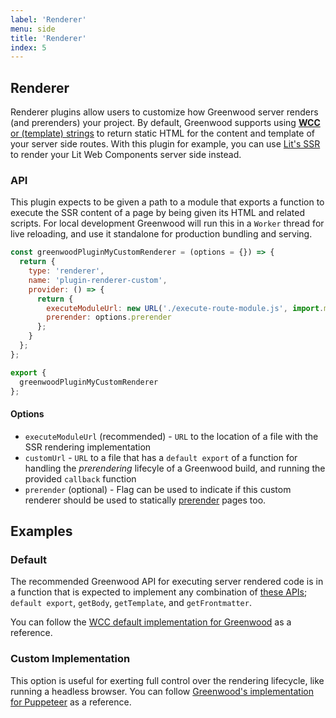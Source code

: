 ```yaml
---
label: 'Renderer'
menu: side
title: 'Renderer'
index: 5
---
```


## Renderer

Renderer plugins allow users to customize how Greenwood server renders (and prerenders) your project.  By default, Greenwood supports using [**WCC** or (template) strings](/docs/server-rendering/) to return static HTML for the content and template of your server side routes.  With this plugin for example, you can use [Lit's SSR](https://github.com/lit/lit/tree/main/packages/labs/ssr) to render your Lit Web Components server side instead.

### API

This plugin expects to be given a path to a module that exports a function to execute the SSR content of a page by being given its HTML and related scripts.  For local development Greenwood will run this in a `Worker` thread for live reloading, and use it standalone for production bundling and serving.

```js
const greenwoodPluginMyCustomRenderer = (options = {}) => {
  return {
    type: 'renderer',
    name: 'plugin-renderer-custom',
    provider: () => {
      return {
        executeModuleUrl: new URL('./execute-route-module.js', import.meta.url),
        prerender: options.prerender
      };
    }
  };
};

export {
  greenwoodPluginMyCustomRenderer
};
```

#### Options
- `executeModuleUrl` (recommended) - `URL` to the location of a file with the SSR rendering implementation
- `customUrl` - `URL` to a file that has a `default export` of a function for handling the _prerendering_ lifecyle of a Greenwood build, and running the provided `callback` function
- `prerender` (optional) - Flag can be used to indicate if this custom renderer should be used to statically [prerender](/docs/configuration/#prerender) pages too.

## Examples

### Default

The recommended Greenwood API for executing server rendered code is in a function that is expected to implement any combination of [these APIs](/docs/server-rendering/#api); `default export`, `getBody`, `getTemplate`, and `getFrontmatter`.

You can follow the [WCC default implementation for Greenwood](https://github.com/ProjectEvergreen/greenwood/blob/master/packages/cli/src/lib/execute-route-module.js) as a reference.

### Custom Implementation

This option is useful for exerting full control over the rendering lifecycle, like running a headless browser.  You can follow [Greenwood's implementation for Puppeteer](https://github.com/ProjectEvergreen/greenwood/blob/master/packages/plugin-renderer-puppeteer/src/puppeteer-handler.js) as a reference.